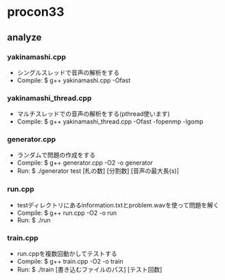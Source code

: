 # procon33

## analyze

### yakinamashi.cpp
 - シングルスレッドで音声の解析をする
 - Compile: $ g++ yakinamashi.cpp -Ofast

### yakinamashi_thread.cpp
 - マルチスレッドでの音声の解析をする(pthread使います)
 - Compile: $ g++ yakinamashi_thread.cpp -Ofast -fopenmp -lgomp

### generator.cpp
 - ランダムで問題の作成をする
 - Compile: $ g++ generator.cpp -O2 -o generator
 - Run: $ ./generator test [札の数] [分割数] [音声の最大長(s)]

### run.cpp
 - testディレクトリにあるinformation.txtとproblem.wavを使って問題を解く
 - Compile: $ g++ run.cpp -O2 -o run
 - Run: $ ./run

### train.cpp
 - run.cppを複数回動かしてテストする
 - Compile: $ g++ train.cpp -O2 -o train
 - Run: $ ./train [書き込むファイルのパス] [テスト回数]
